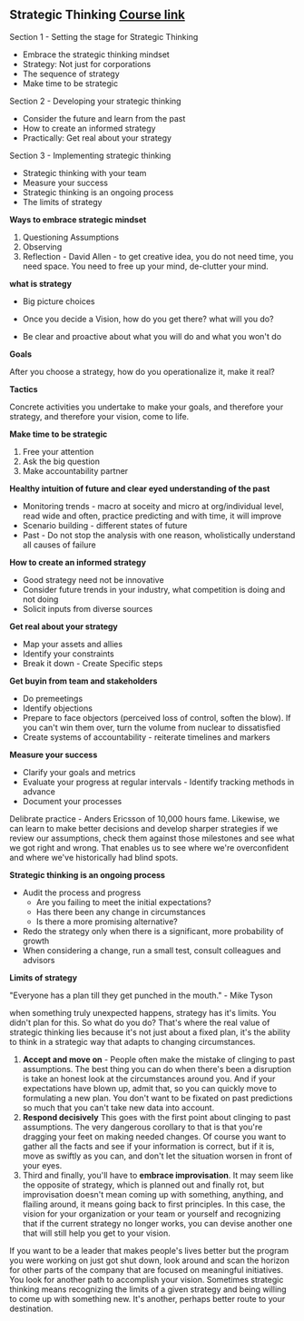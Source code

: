 **Strategic Thinking** [Course link](https://www.linkedin.com/learning/strategic-thinking/)
---

Section 1 - Setting the stage for Strategic Thinking  
* Embrace the strategic thinking mindset   
* Strategy: Not just for corporations  
* The sequence of strategy  
* Make time to be strategic  

Section 2 - Developing your strategic thinking  
* Consider the future and learn from the past  
* How to create an informed strategy  
* Practically: Get real about your strategy  

Section 3 - Implementing strategic thinking  
* Strategic thinking with your team  
* Measure your success  
* Strategic thinking is an ongoing process  
* The limits of strategy  

**Ways to embrace strategic mindset**  
1. Questioning Assumptions  
2. Observing  
3. Reflection - David Allen - to get creative idea, you do not need time, you need space.  You need to free up your mind, de-clutter your mind.

**what is strategy**  

* Big picture choices  
* Once you decide a Vision, how do you get there? what will you do?

* Be clear and proactive about what you will do and what you won't do  

**Goals**

After you choose a strategy, how do you operationalize it, make it real?

**Tactics**

Concrete activities you undertake to make your goals, and therefore your strategy, and therefore your vision, come to life.

**Make time to be strategic**

1. Free your attention
2. Ask the big question
3. Make accountability partner  

**Healthy intuition of future and clear eyed understanding of the past**  
* Monitoring trends - macro at soceity and micro at org/individual level, read wide and often, practice predicting and with time, it will improve  
* Scenario building - different states of future  
* Past - Do not stop the analysis with one reason, wholistically understand all causes of failure

**How to create an informed strategy**

* Good strategy need not be innovative
* Consider future trends in your industry, what competition is doing and not doing
* Solicit inputs from diverse sources

**Get real about your strategy**

* Map your assets and allies  
* Identify your constraints  
* Break it down - Create Specific steps  

**Get buyin from team and stakeholders**

* Do premeetings
* Identify objections
* Prepare to face objectors (perceived loss of control, soften the blow). If you can't win them over, turn the volume from nuclear to dissatisfied   
*  Create systems of accountability - reiterate timelines and markers

**Measure your success**

* Clarify your goals and metrics  
* Evaluate your progress at regular intervals - Identify tracking methods in advance  
* Document your processes  

Delibrate practice - Anders Ericsson of 10,000 hours fame.  Likewise, we can learn to make better decisions and develop sharper strategies if we review our assumptions, check them against those milestones and see what we got right and wrong. That enables us to see where we're overconfident and where we've historically had blind spots. 

**Strategic thinking is an ongoing process**

* Audit the process and progress 
	* Are you failing to meet the initial expectations?
	* Has there been any change in circumstances
	* Is there a more promising alternative?
* Redo the strategy only when there is a significant, more probability of growth  
* When considering a change, run a small test, consult colleagues and advisors  

**Limits of strategy**

"Everyone has a plan till they get punched in the mouth." - Mike Tyson

when something truly unexpected happens, strategy has it's limits. You didn't plan for this. So what do you do? That's where the real value of strategic thinking lies because it's not just about a fixed plan, it's the ability to think in a strategic way that adapts to changing circumstances.  
1. **Accept and move on** - People often make the mistake of clinging to past assumptions. The best thing you can do when there's been a disruption is take an honest look at the circumstances around you. And if your expectations have blown up, admit that, so you can quickly move to formulating a new plan. You don't want to be fixated on past predictions so much that you can't take new data into account.  
2. **Respond decisively** This goes with the first point about clinging to past assumptions. The very dangerous corollary to that is that you're dragging your feet on making needed changes. Of course you want to gather all the facts and see if your information is correct, but if it is, move as swiftly as you can, and don't let the situation worsen in front of your eyes.  
3. Third and finally, you'll have to **embrace improvisation**. It may seem like the opposite of strategy, which is planned out and finally rot, but improvisation doesn't mean coming up with something, anything, and flailing around, it means going back to first principles. In this case, the vision for your organization or your team or yourself and recognizing that if the current strategy no longer works, you can devise another one that will still help you get to your vision.  

If you want to be a leader that makes people's lives better but the program you were working on just got shut down, look around and scan the horizon for other parts of the company that are focused on meaningful initiatives. You look for another path to accomplish your vision. Sometimes strategic thinking means recognizing the limits of a given strategy and being willing to come up with something new. It's another, perhaps better route to your destination.

